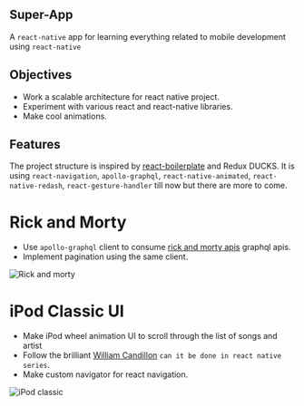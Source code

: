 ## Super-App
A `react-native` app for learning everything related to mobile development using `react-native`

## Objectives
- Work a scalable architecture for react native project.
- Experiment with various react and react-native libraries.
- Make cool animations.

## Features
The project structure is inspired by [react-boilerplate](https://www.reactboilerplate.com/) and Redux DUCKS.
It is using `react-navigation`, `apollo-graphql`, `react-native-animated`, `react-native-redash`, `react-gesture-handler` till now but there are more to come.

# Rick and Morty
- Use `apollo-graphql` client to consume [rick and morty apis](https://rickandmortyapi.com/) graphql apis.
- Implement pagination using the same client.

![Rick and morty](docs/static/rickMorty.png)

# iPod Classic UI
- Make iPod wheel animation UI to scroll through the list of songs and artist
- Follow the brilliant [William Candillon](https://github.com/wcandillon) `can it be done in react native series`.
- Make custom navigator for react navigation.

![iPod classic](docs/static/iPodLow480.gif)